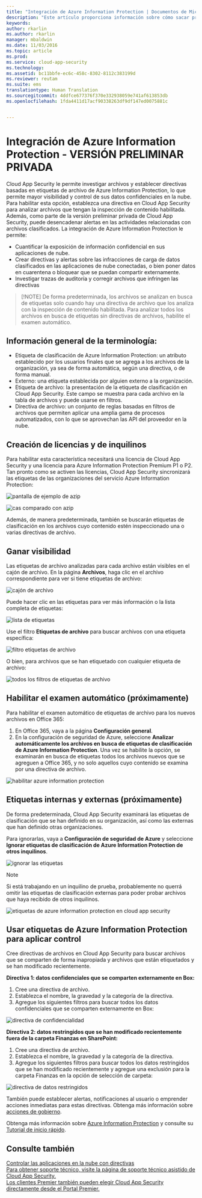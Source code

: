```yaml
---
title: "Integración de Azure Information Protection | Documentos de Microsoft"
description: "Este artículo proporciona información sobre cómo sacar provecho de las etiquetas de Azure Information Protection en Cloud App Security para tener un mayor control del uso de aplicaciones de nube de la organización."
keywords: 
author: rkarlin
ms.author: rkarlin
manager: mbaldwin
ms.date: 11/03/2016
ms.topic: article
ms.prod: 
ms.service: cloud-app-security
ms.technology: 
ms.assetid: bc11bbfe-ec6c-458c-8302-8112c383199d
ms.reviewer: reutam
ms.suite: ems
translationtype: Human Translation
ms.sourcegitcommit: 4ddfce677376f370e332938059e741af613853db
ms.openlocfilehash: 1fda4411d17acf90338263df9df147ed0075881c


---
```


# <a name="azure-information-protection-integration-private-preview"></a>Integración de Azure Information Protection - **VERSIÓN PRELIMINAR PRIVADA**

Cloud App Security le permite investigar archivos y establecer directivas basadas en etiquetas de archivo de Azure Information Protection, lo que permite mayor visibilidad y control de sus datos confidenciales en la nube. Para habilitar esta opción, establezca una directiva en Cloud App Security para analizar archivos que tengan la inspección de contenido habilitada. Además, como parte de la versión preliminar privada de Cloud App Security, puede desencadenar alertas en las actividades relacionadas con archivos clasificados. La integración de Azure Information Protection le permite:
-   Cuantificar la exposición de información confidencial en sus aplicaciones de nube.
-   Crear directivas y alertas sobre las infracciones de carga de datos clasificados en las aplicaciones de nube conectadas, o bien poner datos en cuarentena o bloquear que se puedan compartir externamente.
-   Investigar trazas de auditoría y corregir archivos que infringen las directivas 

> [!NOTE] De forma predeterminada, los archivos se analizan en busca de etiquetas solo cuando hay una directiva de archivo que los analiza con la inspección de contenido habilitada. Para analizar todos los archivos en busca de etiquetas sin directivas de archivos, habilite el examen automático.

## <a name="terminology-overview"></a>Información general de la terminología:
-   Etiqueta de clasificación de Azure Information Protection: un atributo establecido por los usuarios finales que se agrega a los archivos de la organización, ya sea de forma automática, según una directiva, o de forma manual.
-   Externo: una etiqueta establecida por alguien externo a la organización.
-   Etiqueta de archivo: la presentación de la etiqueta de clasificación en Cloud App Security. Este campo se muestra para cada archivo en la tabla de archivos y puede usarse en filtros.
-   Directiva de archivo: un conjunto de reglas basadas en filtros de archivos que permiten aplicar una amplia gama de procesos automatizados, con lo que se aprovechan las API del proveedor en la nube.

## <a name="license-and-tenant-creation"></a>Creación de licencias y de inquilinos
Para habilitar esta característica necesitará una licencia de Cloud App Security y una licencia para Azure Information Protection Premium P1 o P2. Tan pronto como se activen las licencias, Cloud App Security sincronizará las etiquetas de las organizaciones del servicio Azure Information Protection:

![pantalla de ejemplo de azip](./media/azip-screen.png)

![cas comparado con azip](./media/cas-compared-azip.png)
     
Además, de manera predeterminada, también se buscarán etiquetas de clasificación en los archivos cuyo contenido estén inspeccionado una o varias directivas de archivo.

## <a name="gain-visibility"></a>Ganar visibilidad

Las etiquetas de archivo analizadas para cada archivo están visibles en el cajón de archivo.
En la página **Archivos**, haga clic en el archivo correspondiente para ver si tiene etiquetas de archivo:

![cajón de archivo](./media/azip-file-drawer.png)

Puede hacer clic en las etiquetas para ver más información o la lista completa de etiquetas:
 
![lista de etiquetas](./media/azip-tags-list.png)

Use el filtro **Etiquetas de archivo** para buscar archivos con una etiqueta específica:
 
![filtro etiquetas de archivo](./media/azip-file-tags-filter.png)

O bien, para archivos que se han etiquetado con cualquier etiqueta de archivo:

![todos los filtros de etiquetas de archivo](./media/azip-file-tags-all-filter.png)

## <a name="enable-automatic-scan-coming-soon"></a>Habilitar el examen automático (próximamente)
Para habilitar el examen automático de etiquetas de archivo para los nuevos archivos en Office 365:

1. En Office 365, vaya a la página **Configuración general**.
2. En la configuración de seguridad de Azure, seleccione **Analizar automáticamente los archivos en busca de etiquetas de clasificación de Azure Information Protection**. Una vez se habilite la opción, se examinarán en busca de etiquetas todos los archivos nuevos que se agreguen a Office 365, y no solo aquellos cuyo contenido se examina por una directiva de archivo.

![habilitar azure information protection](./media/enable-azip.png)
 

## <a name="internal-and-external-tags-coming-soon"></a>Etiquetas internas y externas (próximamente)
De forma predeterminada, Cloud App Security examinará las etiquetas de clasificación que se han definido en su organización, así como las externas que han definido otras organizaciones. 

Para ignorarlas, vaya a **Configuración de seguridad de Azure** y seleccione **Ignorar etiquetas de clasificación de Azure Information Protection de otros inquilinos**.
 
![ignorar las etiquetas](./media/azip-ignore.png)

> [!Note]
> Si está trabajando en un inquilino de prueba, probablemente no querrá omitir las etiquetas de clasificación externas para poder probar archivos que haya recibido de otros inquilinos.

![etiquetas de azure information protection en cloud app security](./media/azip-tags-in-cas.png)

## <a name="use-azure-information-protection-tags-to-apply-control"></a>Usar etiquetas de Azure Information Protection para aplicar control
Cree directivas de archivos en Cloud App Security para buscar archivos que se comparten de forma inapropiada y archivos que están etiquetados y se han modificado recientemente. 

**Directiva 1: datos confidenciales que se comparten externamente en Box:**

1.  Cree una directiva de archivo.
2.  Establezca el nombre, la gravedad y la categoría de la directiva.
3.  Agregue los siguientes filtros para buscar todos los datos confidenciales que se comparten externamente en Box:

![directiva de confidencialidad](./media/azip-confidentiality-policy.png) 

**Directiva 2: datos restringidos que se han modificado recientemente fuera de la carpeta Finanzas en SharePoint:**

1.  Cree una directiva de archivo.
2.  Establezca el nombre, la gravedad y la categoría de la directiva.
3.  Agregue los siguientes filtros para buscar todos los datos restringidos que se han modificado recientemente y agregue una exclusión para la carpeta Finanzas en la opción de selección de carpeta: 
 
![directiva de datos restringidos](./media/azip-restricted-data-policy.png) 

También puede establecer alertas, notificaciones al usuario o emprender acciones inmediatas para estas directivas.
Obtenga más información sobre [acciones de gobierno](governance-actions.md).

Obtenga más información sobre [Azure Information Protection](https://docs.microsoft.com/en-us/information-protection/understand-explore/what-is-information-protection) y consulte su [Tutorial de inicio rápido](https://docs.microsoft.com/en-us/information-protection/get-started/infoprotect-quick-start-tutorial).

  

## <a name="see-also"></a>Consulte también  
[Controlar las aplicaciones en la nube con directivas](control-cloud-apps-with-policies.md)   
[Para obtener soporte técnico, visite la página de soporte técnico asistido de Cloud App Security.](http://support.microsoft.com/oas/default.aspx?prid=16031)   
[Los clientes Premier también pueden elegir Cloud App Security directamente desde el Portal Premier.](https://premier.microsoft.com/)  
  
  



<!--HONumber=Nov16_HO2-->


